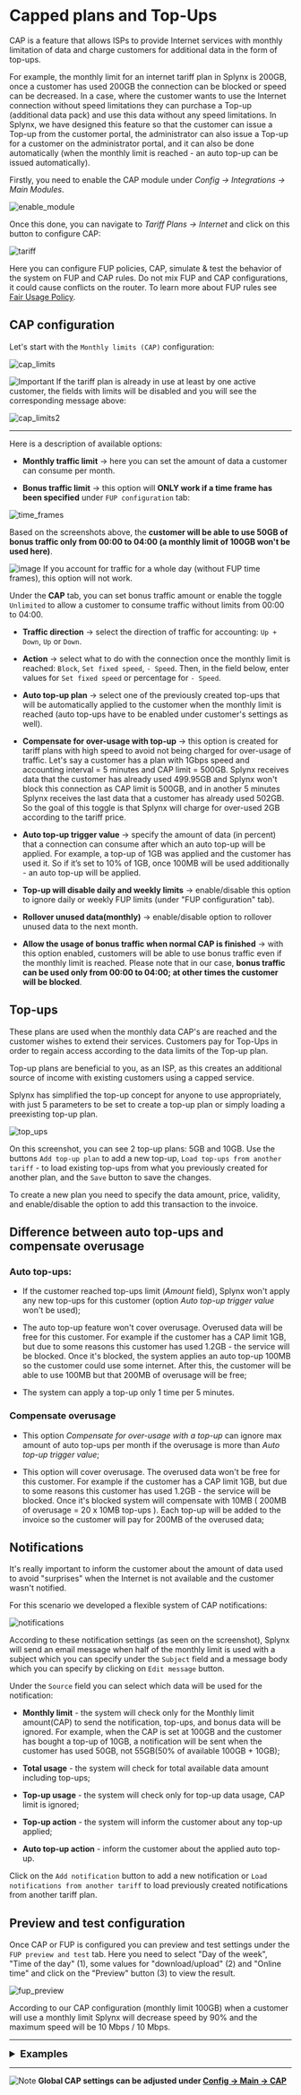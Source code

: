 Capped plans and Top-Ups
===

CAP is a feature that allows ISPs to provide Internet services with monthly limitation of data and charge customers for additional data in the form of top-ups.

For example, the monthly limit for an internet tariff plan in Splynx is 200GB, once a customer has used 200GB the connection can be blocked or speed can be decreased. In a case, where the customer wants to use the Internet connection without speed limitations they can purchase a Top-up (additional data pack) and use this data without any speed limitations. In Splynx, we have designed this feature so that the customer can issue a Top-up from the customer portal, the administrator can also issue a Top-up for a customer on the administrator portal, and it can also be done automatically (when the monthly limit is reached - an auto top-up can be issued automatically).

Firstly, you need to enable the CAP module under _Config → Integrations → Main Modules_.

![enable_module](enable_module.png)

Once this done, you can navigate to _Tariff Plans → Internet_ and click on this button to configure CAP:

![tariff](tariff.png)

Here you can configure FUP policies, CAP, simulate & test the behavior of the system on FUP and CAP rules. Do not mix FUP and CAP configurations, it could cause conflicts on the router. To learn more about FUP rules see [Fair Usage Policy](configuring_tariff_plans/fair_usage_policy/fair_usage_policy.md).

## CAP configuration

Let's start with the `Monthly limits (CAP)` configuration:

![cap_limits](cap_limits.png)

<icon class="image-icon">![Important](warning.png)</icon>
If the tariff plan is already in use at least by one active customer, the fields with limits will be disabled and you will see the corresponding message above:

![cap_limits2](cap_limits2.png)

******************************************************************
Here is a description of available options:

* **Monthly traffic limit** → here you can set the amount of data a customer can consume per month.

* **Bonus traffic limit** → this option will **ONLY work if a time frame has been specified** under `FUP configuration` tab:

![time_frames](fup_time_frames.png)

Based on the screenshots above, the **customer will be able to use 50GB of bonus traffic only from 00:00 to 04:00 (a monthly limit of 100GB won't be used here)**.

<icon class="image-icon">![image](warning.png)</icon> If you account for traffic for a whole day (without FUP time frames), this option will not work.

Under the **CAP** tab, you can set bonus traffic amount or enable the toggle `Unlimited` to allow a customer to consume traffic without limits from 00:00 to 04:00.

* **Traffic direction** → select the direction of traffic for accounting: `Up + Down`, `Up` or `Down`.

* **Action** → select what to do with the connection once the monthly limit is reached: `Block`, `Set fixed speed`, `- Speed`. Then, in the field below, enter values for `Set fixed speed` or percentage for `- Speed`.

* **Auto top-up plan** → select one of the previously created top-ups that will be automatically applied to the customer when the monthly limit is reached (auto top-ups have to be enabled under customer's settings as well).

* **Compensate for over-usage with top-up** → this option is created for tariff plans with high speed to avoid not being charged for over-usage of traffic. Let's say a customer has a plan with 1Gbps speed and accounting interval = 5 minutes and CAP limit = 500GB. Splynx receives data that the customer has already used 499.95GB and Splynx won't block this connection as CAP limit is 500GB, and in another 5 minutes Splynx receives the last data that a customer has already used 502GB. So the goal of this toggle is that Splynx will charge for over-used 2GB according to the tariff price.

* **Auto top-up trigger value** → specify the amount of data (in percent) that a connection can consume after which an auto top-up will be applied. For example, a top-up of 1GB was applied and the customer has used it. So if it’s set to 10% of 1GB, once 100MB will be used additionally - an auto top-up will be applied.

* **Top-up will disable daily and weekly limits** → enable/disable this option to ignore daily or weekly FUP limits (under "FUP configuration" tab).

* **Rollover unused data(monthly)** → enable/disable option to rollover unused data to the next month.

* **Allow the usage of bonus traffic when normal CAP is finished** → with this option enabled, customers will be able to use bonus traffic even if the monthly limit is reached. Please note that in our case, **bonus traffic can be used only from 00:00 to 04:00; at other times the customer will be blocked**.

## Top-ups

These plans are used when the monthly data CAP's are reached and the customer wishes to extend their services. Customers pay for Top-Ups in order to regain access according to the data limits of the Top-up plan.

Top-up plans are beneficial to you, as an ISP, as this creates an additional source of income with existing customers using a capped service.

Splynx has simplified the top-up concept for anyone to use appropriately, with just 5 parameters to be set to create a top-up plan or simply loading a preexisting top-up plan.

![top_ups](top_ups.png)

On this screenshot, you can see 2 top-up plans: 5GB and 10GB. Use the buttons `Add top-up plan` to add a new top-up, `Load top-ups from another tariff` - to load existing top-ups from what you previously created for another plan, and the `Save` button to save the changes.

To create a new plan you need to specify the data amount, price, validity, and enable/disable the option to add this transaction to the invoice.

## Difference between auto top-ups and compensate overusage

### Auto top-ups:

* If the customer reached top-ups limit (*Amount* field), Splynx won't apply any new top-ups for this customer (option *Auto top-up trigger value* won't be used);

* The auto top-up feature won't cover overusage. Overused data will be free for this customer. For example if the customer has a CAP limit 1GB, but due to some reasons this customer has used 1.2GB - the service will be blocked. Once it's blocked, the system applies an auto top-up 100MB so the customer could use some internet. After this, the customer will be able to use 100MB but that 200MB of overusage will be free;

* The system can apply a top-up only 1 time per 5 minutes.

### Compensate overusage

* This option *Compensate for over-usage with a top-up* can ignore max amount of auto top-ups per month if the overusage is more than *Auto top-up trigger value*;

* This option will cover overusage. The overused data won't be free for this customer. For example if the customer has a CAP limit 1GB, but due to some reasons this customer has used 1.2GB - the service will be blocked. Once it's blocked system will compensate with 10MB ( 200MB of overusage = 20 x 10MB top-ups ). Each top-up will be added to the invoice so the customer will pay for 200MB of the overused data;

## Notifications

It's really important to inform the customer about the amount of data used to avoid "surprises" when the Internet is not available and the customer wasn't notified.

For this scenario we developed a flexible system of CAP notifications:

![notifications](notification.png)

According to these notification settings (as seen on the screenshot), Splynx will send an email message when half of the monthly limit is used with a subject which you can specify under the `Subject` field and a message body which you can specify by clicking on `Edit message` button.

Under the `Source` field you can select which data will be used for the notification:

* **Monthly limit** - the system will check only for the Monthly limit amount(CAP) to send the notification, top-ups, and bonus data will be ignored. For example, when the CAP is set at 100GB and the customer has bought a top-up of 10GB, a notification will be sent when the customer has used 50GB, not 55GB(50% of available 100GB + 10GB);

* **Total usage** - the system will check for total available data amount including top-ups;

* **Top-up usage** - the system will check only for top-up data usage, CAP limit is ignored;

* **Top-up action** - the system will inform the customer about any top-up applied;

* **Auto top-up action** - inform the customer about the applied auto top-up.

Click on the `Add notification` button to add a new notification or `Load notifications from another tariff` to load previously created notifications from another tariff plan.


## Preview and test configuration

Once CAP or FUP is configured you can preview and test settings under the `FUP preview and test` tab. Here you need to select "Day of the week", "Time of the day" (1), some values for "download/upload" (2) and "Online time" and click on the "Preview" button (3) to view the result.

![fup_preview](fup_preview.png)

According to our CAP configuration (monthly limit 100GB) when a customer will use a monthly limit Splynx will decrease speed by 90% and the maximum speed will be 10 Mbps / 10 Mbps.

****************************************************************
<details style="font-size: 18px">
<summary><b>Examples</b></summary>
<div markdown="1">

Let's add an internet service with a monthly limit for the customer:

![service_limits](service_limits.png)

So the customer has a 100GB monthly limit + 50GB bonus available only from 00:00 to 04:00 according to tariff plan settings.

On the customer main information page we now have this window with personal CAP settings:

![customer_cap](customer_cap.png)

* **Auto top-up** - enable/disable auto top-ups;

* **Auto top-up plans** - select a top-up plan that will be applied automatically (if auto top-up is enabled);

* **Limitation type** - select the type of limitation to apply the number of top-ups per month too;

* **Max number of top-ups per month** - set max amount of top-ups per month;

* **Transfer usage to the new service** - enable/disable the transfer of unused top-up data to a new service in case of plan change.

Using the button `History` you can see top-up data history (top-ups, rollover data, transfers of data) for a specific period of time:

![history](top_up_history.png)

Using the button `Top-up` you can apply a top-up manually for a customer:

![top-up](add_cap.png)

Here you can select one of the available top-up plans OR set an amount (quantity), price or validity period manually.

The transaction is added to the list of transactions since the toggle to add transaction to invoice is disabled and the amount will be debited to the customer's account. If this toggle is enabled the transaction will be added to the customers' next generated invoice.

To remove an amount of data that was added by the top-up use the `Remove` button.

It is possible to add bonus data using the `Add bonus data` button:

![bonus](bonus.png)

![add_bonus](add_bonus.png)

Just select the service, the amount of data, validity, and click on the `Add` button.

You can track bonus data history by clicking on the `Bonus history` button.

With a top-up applied and bonus data a customer's service will look like this:

![service_with_cap_bonus](service_with_cap_bonus.png)

**NOTE!** Bonus data will be available for use only on off-peak hours (00:00 - 04:00 according to tariff plan settings). If you want to bypass this, simply set the top-up price to 0.

## What customer will see in their portal

The look and feel can be customized according to which items you want to display to a customer but in this case, we have enabled displaying of all items related to traffic amount, CAP, and FUP so the customer will be able to see their available and used data directly on their dashboard:

![portal_dashboard](portal_dashboard.png)

Under `Services → Top-up` the customer can enable/disable auto top-up issuing, select auto top-up plan (we disabled this option in our example) and issue a top-up manually:

![portal_topup](portal_topup.png)

For this option to be available, permissions in the portal should be granted for customers to have access to this feature. To grant access, navigate to Config → Main → Portal and select "Per partner settings". There are two sections to grant access for customers to perform top-ups:

![topup_config](top_up_config.png)

**Top-up settings** - Permissions regarding auto top-up plans made available to the customer tariffs and how they can interact with these fields:

* **Enable** - allow/deny the ability to perform auto top-ups;

* **Auto Top-up** - select the level of access/ability to use the Auto top-up feature (View, Edit, All selected);

* **Auto top-up plans** - select the level of access/ability to use plans (View, Edit, All selected);

* **Limitation type** - select the level of access/ability to change limitation types (View, Edit, All selected);

* **Max number of top-ups per month** - select the level of access/ability to change the maximum allowed top-ups per month (View, Edit, All selected).


**Manual Top-up** settings - These are permissions and actions for customers to create top-ups manually and how they can interact:

* **Enable** - allow/deny the ability to make manual top-ups;

* **Create finance document** - which type of documents to create for the applied/requested top-up;

* **Pay before top-up** - select whether the customer has to pay for the top-up before the data can be used or not.


</div>
</details>

**********************************************************************
<icon class="image-icon">![Note](note.png)</icon>
**Global CAP settings can be adjusted under [Config → Main → CAP](configuration/main_configuration/cap/cap.md)**
